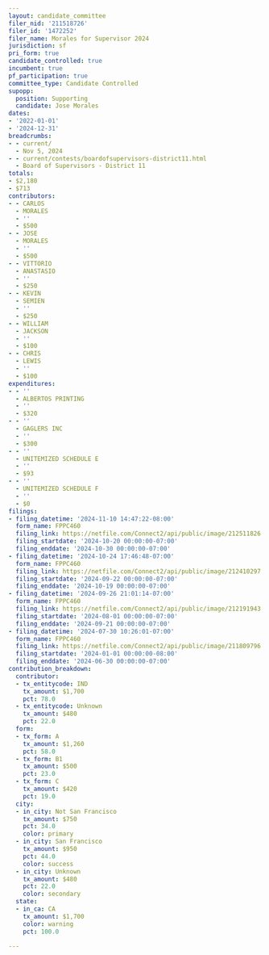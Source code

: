 ```yaml
---
layout: candidate_committee
filer_nid: '211518726'
filer_id: '1472252'
filer_name: Morales for Supervisor 2024
jurisdiction: sf
pri_form: true
candidate_controlled: true
incumbent: true
pf_participation: true
committee_type: Candidate Controlled
supopp:
  position: Supporting
  candidate: Jose Morales
dates:
- '2022-01-01'
- '2024-12-31'
breadcrumbs:
- - current/
  - Nov 5, 2024
- - current/contests/boardofsupervisors-district11.html
  - Board of Supervisors - District 11
totals:
- $2,180
- $713
contributors:
- - CARLOS
  - MORALES
  - ''
  - $500
- - JOSE
  - MORALES
  - ''
  - $500
- - VITTORIO
  - ANASTASIO
  - ''
  - $250
- - KEVIN
  - SEMIEN
  - ''
  - $250
- - WILLIAM
  - JACKSON
  - ''
  - $100
- - CHRIS
  - LEWIS
  - ''
  - $100
expenditures:
- - ''
  - ALBERTOS PRINTING
  - ''
  - $320
- - ''
  - GAGLERS INC
  - ''
  - $300
- - ''
  - UNITEMIZED SCHEDULE E
  - ''
  - $93
- - ''
  - UNITEMIZED SCHEDULE F
  - ''
  - $0
filings:
- filing_datetime: '2024-11-10 14:47:22-08:00'
  form_name: FPPC460
  filing_link: https://netfile.com/Connect2/api/public/image/212511826
  filing_startdate: '2024-10-20 00:00:00-07:00'
  filing_enddate: '2024-10-30 00:00:00-07:00'
- filing_datetime: '2024-10-24 17:46:48-07:00'
  form_name: FPPC460
  filing_link: https://netfile.com/Connect2/api/public/image/212410297
  filing_startdate: '2024-09-22 00:00:00-07:00'
  filing_enddate: '2024-10-19 00:00:00-07:00'
- filing_datetime: '2024-09-26 21:01:14-07:00'
  form_name: FPPC460
  filing_link: https://netfile.com/Connect2/api/public/image/212191943
  filing_startdate: '2024-08-01 00:00:00-07:00'
  filing_enddate: '2024-09-21 00:00:00-07:00'
- filing_datetime: '2024-07-30 10:26:01-07:00'
  form_name: FPPC460
  filing_link: https://netfile.com/Connect2/api/public/image/211809796
  filing_startdate: '2024-01-01 00:00:00-08:00'
  filing_enddate: '2024-06-30 00:00:00-07:00'
contribution_breakdown:
  contributor:
  - tx_entitycode: IND
    tx_amount: $1,700
    pct: 78.0
  - tx_entitycode: Unknown
    tx_amount: $480
    pct: 22.0
  form:
  - tx_form: A
    tx_amount: $1,260
    pct: 58.0
  - tx_form: B1
    tx_amount: $500
    pct: 23.0
  - tx_form: C
    tx_amount: $420
    pct: 19.0
  city:
  - in_city: Not San Francisco
    tx_amount: $750
    pct: 34.0
    color: primary
  - in_city: San Francisco
    tx_amount: $950
    pct: 44.0
    color: success
  - in_city: Unknown
    tx_amount: $480
    pct: 22.0
    color: secondary
  state:
  - in_ca: CA
    tx_amount: $1,700
    color: warning
    pct: 100.0

---
```

